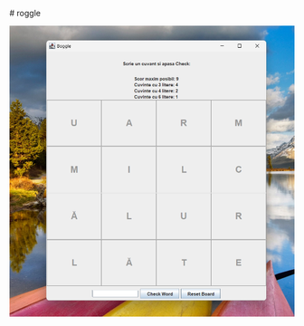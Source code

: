 #   r o g g l e 


![1](https://github.com/tothantonio/roggle/blob/02584539fb03533f0f8e7881ec4d31a653bf8d93/public/Screenshot%202025-09-12%20195423.png)
